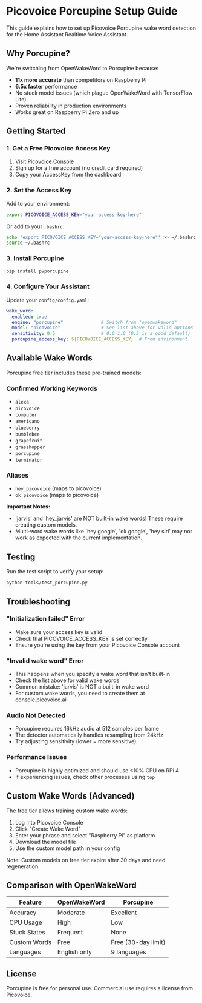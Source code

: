 # Picovoice Porcupine Setup Guide

This guide explains how to set up Picovoice Porcupine wake word detection for the Home Assistant Realtime Voice Assistant.

## Why Porcupine?

We're switching from OpenWakeWord to Porcupine because:
- **11x more accurate** than competitors on Raspberry Pi
- **6.5x faster** performance
- No stuck model issues (which plague OpenWakeWord with TensorFlow Lite)
- Proven reliability in production environments
- Works great on Raspberry Pi Zero and up

## Getting Started

### 1. Get a Free Picovoice Access Key

1. Visit [Picovoice Console](https://console.picovoice.ai/)
2. Sign up for a free account (no credit card required)
3. Copy your AccessKey from the dashboard

### 2. Set the Access Key

Add to your environment:

```bash
export PICOVOICE_ACCESS_KEY="your-access-key-here"
```

Or add to your `.bashrc`:

```bash
echo 'export PICOVOICE_ACCESS_KEY="your-access-key-here"' >> ~/.bashrc
source ~/.bashrc
```

### 3. Install Porcupine

```bash
pip install pvporcupine
```

### 4. Configure Your Assistant

Update your `config/config.yaml`:

```yaml
wake_word:
  enabled: true
  engine: "porcupine"              # Switch from "openwakeword"
  model: "picovoice"               # See list above for valid options
  sensitivity: 0.5                 # 0.0-1.0 (0.5 is a good default)
  porcupine_access_key: ${PICOVOICE_ACCESS_KEY}  # From environment
```

## Available Wake Words

Porcupine free tier includes these pre-trained models:

### Confirmed Working Keywords
- `alexa`
- `picovoice`
- `computer`
- `americano`
- `blueberry`
- `bumblebee`
- `grapefruit`
- `grasshopper`
- `porcupine`
- `terminator`

### Aliases
- `hey_picovoice` (maps to picovoice)
- `ok_picovoice` (maps to picovoice)

**Important Notes:**
- 'jarvis' and 'hey_jarvis' are NOT built-in wake words! These require creating custom models.
- Multi-word wake words like 'hey google', 'ok google', 'hey siri' may not work as expected with the current implementation.

## Testing

Run the test script to verify your setup:

```bash
python tools/test_porcupine.py
```

## Troubleshooting

### "Initialization failed" Error
- Make sure your access key is valid
- Check that PICOVOICE_ACCESS_KEY is set correctly
- Ensure you're using the key from your Picovoice Console account

### "Invalid wake word" Error
- This happens when you specify a wake word that isn't built-in
- Check the list above for valid wake words
- Common mistake: 'jarvis' is NOT a built-in wake word
- For custom wake words, you need to create them at console.picovoice.ai

### Audio Not Detected
- Porcupine requires 16kHz audio at 512 samples per frame
- The detector automatically handles resampling from 24kHz
- Try adjusting sensitivity (lower = more sensitive)

### Performance Issues
- Porcupine is highly optimized and should use <10% CPU on RPi 4
- If experiencing issues, check other processes using `top`

## Custom Wake Words (Advanced)

The free tier allows training custom wake words:
1. Log into Picovoice Console
2. Click "Create Wake Word"
3. Enter your phrase and select "Raspberry Pi" as platform
4. Download the model file
5. Use the custom model path in your config

Note: Custom models on free tier expire after 30 days and need regeneration.

## Comparison with OpenWakeWord

| Feature | OpenWakeWord | Porcupine |
|---------|--------------|-----------|
| Accuracy | Moderate | Excellent |
| CPU Usage | High | Low |
| Stuck States | Frequent | None |
| Custom Words | Free | Free (30-day limit) |
| Languages | English only | 9 languages |

## License

Porcupine is free for personal use. Commercial use requires a license from Picovoice.